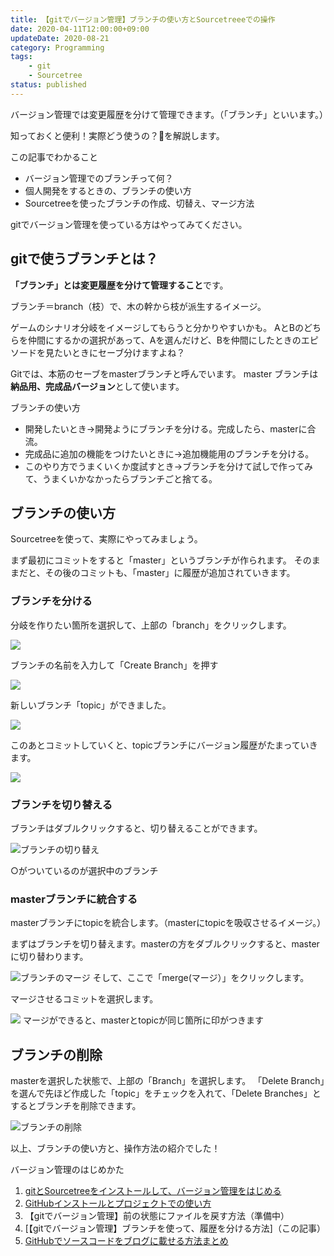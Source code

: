 ```yaml
---
title: 【gitでバージョン管理】ブランチの使い方とSourcetreeeでの操作
date: 2020-04-11T12:00:00+09:00
updateDate: 2020-08-21
category: Programming
tags:
    - git
    - Sourcetree
status: published
---
```


 バージョン管理では変更履歴を分けて管理できます。（「ブランチ」といいます。）

 知っておくと便利！実際どう使うの？🤔を解説します。

<div class="border-box">
<span>この記事でわかること<span>

* バージョン管理でのブランチって何？
* 個人開発をするときの、ブランチの使い方
* Sourcetreeを使ったブランチの作成、切替え、マージ方法

</div>

gitでバージョン管理を使っている方はやってみてください。

## gitで使うブランチとは？

**「ブランチ」とは変更履歴を分けて管理すること**です。

ブランチ＝branch（枝）で、木の幹から枝が派生するイメージ。

ゲームのシナリオ分岐をイメージしてもらうと分かりやすいかも。
AとBのどちらを仲間にするかの選択があって、Aを選んだけど、Bを仲間にしたときのエピソードを見たいときにセーブ分けますよね？

Gitでは、本筋のセーブをmasterブランチと呼んでいます。
master ブランチは**納品用、完成品バージョン**として使います。

ブランチの使い方

* 開発したいとき→開発ようにブランチを分ける。完成したら、masterに合流。
* 完成品に追加の機能をつけたいときに→追加機能用のブランチを分ける。
* このやり方でうまくいくか度試すとき→ブランチを分けて試しで作ってみて、うまくいかなかったらブランチごと捨てる。

## ブランチの使い方

Sourcetreeを使って、実際にやってみましょう。

まず最初にコミットをすると「master」というブランチが作られます。
そのままだと、その後のコミットも、「master」に履歴が追加されていきます。

### ブランチを分ける

分岐を作りたい箇所を選択して、上部の「branch」をクリックします。

![](ss-sourcetree-branch-01.jpg)

ブランチの名前を入力して「Create Branch」を押す

![](ss-sourcetree-branch-02.jpg)

新しいブランチ「topic」ができました。

![](ss-sourcetree-branch-03.jpg)

このあとコミットしていくと、topicブランチにバージョン履歴がたまっていきます。

![](ss-sourcetree-branch-05.jpg)

### ブランチを切り替える

ブランチはダブルクリックすると、切り替えることができます。


![ブランチの切り替え](ss-sourcetree-branch-04.jpg)

○がついているのが選択中のブランチ

### masterブランチに統合する

masterブランチにtopicを統合します。（masterにtopicを吸収させるイメージ。）

まずはブランチを切り替えます。masterの方をダブルクリックすると、masterに切り替わります。

![ブランチのマージ](ss-sourcetree-branch-06-1.jpg)
そして、ここで「merge(マージ）」をクリックします。

 マージさせるコミットを選択します。

![](ss-sourcetree-branch-08.jpg)
マージができると、masterとtopicが同じ箇所に印がつきます

## ブランチの削除
masterを選択した状態で、上部の「Branch」を選択します。
「Delete Branch」を選んで先ほど作成した「topic」をチェックを入れて、「Delete Branches」とするとブランチを削除できます。

![ブランチの削除](ss-sourcetree-branch-09.jpg)

以上、ブランチの使い方と、操作方法の紹介でした！


<div class="related-posts">
    <span>バージョン管理のはじめかた</span>

1. [gitとSourcetreeをインストールして、バージョン管理をはじめる](/install-sourcetree/)
2. [GitHubインストールとプロジェクトでの使い方](/git-install/)
3. 【gitでバージョン管理】前の状態にファイルを戻す方法（準備中）
4. [【gitでバージョン管理】ブランチを使って、履歴を分ける方法]（この記事）
5. [GitHubでソースコードをブログに載せる方法まとめ](/github-gist-wordpress/)

</div>
